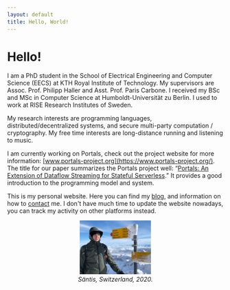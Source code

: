 ```yaml
---
layout: default
title: Hello, World!
---
```


# Hello!
I am a PhD student in the School of Electrical Engineering and Computer Science (EECS) at KTH Royal Institute of Technology. My supervisors are Assoc. Prof. Philipp Haller and Asst. Prof. Paris Carbone. I received my BSc and MSc in Computer Science at Humboldt-Universität zu Berlin. I used to work at RISE Research Institutes of Sweden.

My research interests are programming languages, distributed/decentralized systems, and secure multi-party computation / cryptography. My free time interests are long-distance running and listening to music.

I am currently working on Portals, check out the project website for more information: [www.portals-project.org](https://www.portals-project.org/). The title for our paper summarizes the Portals project well: “[Portals: An Extension of Dataflow Streaming for Stateful Serverless](https://people.kth.se/~jspenger/pdfs/spenger2022portals.pdf).” It provides a good introduction to the programming model and system.

This is my personal website. Here you can find my [blog](blog), and information on how to [contact](contact) me. I don't have much time to update the website nowadays, you can track my activity on other platforms instead.

<div class="row">
<div align="center" style="float: left">
  <img src="/assets/images/santis.jpg" width="33%"/>
  <br/>
  <em>Säntis, Switzerland, 2020.</em>
</div>
</div>